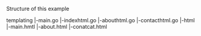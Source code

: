 Structure of this example 


templating
    |-main.go
    |-indexhtml.go 
    |-abouthtml.go
    |-contacthtml.go
    |-html
        |-main.hmtl
        |-about.html
        |-conatcat.html
        